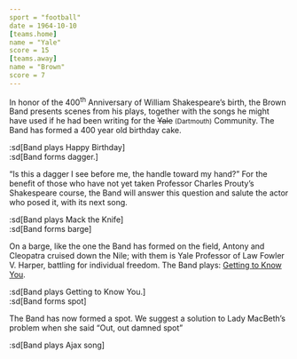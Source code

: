 ```yaml
---
sport = "football"
date = 1964-10-10
[teams.home]
name = "Yale"
score = 15
[teams.away]
name = "Brown"
score = 7
---
```


In honor of the 400<sup>th</sup> Anniversary of William Shakespeare’s birth, the Brown Band presents scenes from his plays, together with the songs he might have used if he had been writing for the <del>Yale</del> <small>(Dartmouth)</small> Community. The Band has formed a 400 year old birthday cake.

:sd[Band plays Happy Birthday]\
:sd[Band forms dagger.]

“Is this a dagger I see before me, the handle toward my hand?” For the benefit of those who have not yet taken Professor Charles Prouty’s Shakespeare course, the Band will answer this question and salute the actor who posed it, with its next song.

:sd[Band plays Mack the Knife]\
:sd[Band forms barge]

On a barge, like the one the Band has formed on the field, Antony and Cleopatra cruised down the Nile; with them is Yale Professor of Law Fowler V. Harper, battling for individual freedom. The Band plays: <u>Getting to Know You</u>.

:sd[Band plays Getting to Know You.]\
:sd[Band forms spot]

The Band has now formed a spot. We suggest a solution to Lady MacBeth’s problem when she said “Out, out damned spot”

:sd[Band plays Ajax song]
